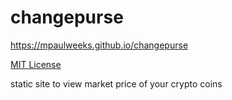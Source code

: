 # changepurse

https://mpaulweeks.github.io/changepurse

[MIT License](LICENSE)

static site to view market price of your crypto coins
